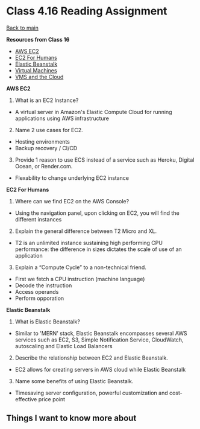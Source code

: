 # Class 4.16 Reading Assignment

[Back to main](https://michaeldulin.github.io/reading-notes)

**Resources from Class 16**
- [AWS EC2](https://aws.amazon.com/ec2/)
- [EC2 For Humans](https://www.youtube.com/watch?v=lZMkgOMYYIg)
- [Elastic Beanstalk](https://www.youtube.com/watch?v=SrwxAScdyT0)
- [Virtual Machines](https://www.youtube.com/watch?v=yIVXjl4SwVo)
- [VMS and the Cloud](https://www.youtube.com/watch?v=l0DfHUWMjsU)

**AWS EC2**
1. What is an EC2 Instance?
  - A virtual server in Amazon's Elastic Compute Cloud for running applications using AWS infrastructure
2. Name 2 use cases for EC2.
  - Hosting environments
  - Backup recovery / CI/CD
3. Provide 1 reason to use ECS instead of a service such as Heroku, Digital Ocean, or Render.com.
  - Flexability to change underlying EC2 instance

  
**EC2 For Humans**
1. Where can we find EC2 on the AWS Console?
  - Using the navigation panel, upon clicking on EC2, you will find the different instances
2. Explain the general difference between T2 Micro and XL.
  - T2 is an unlimited instance sustaining high performing CPU performance: the difference in sizes dictates the scale of use of an application
3. Explain a “Compute Cycle” to a non-technical friend.
  - First we fetch a CPU instruction (machine language)
  - Decode the instruction
  - Access operands 
  - Perform opporation


**Elastic Beanstalk**
1. What is Elastic Beanstalk?
  - Similar to 'MERN' stack, Elastic Beanstalk encompasses several AWS services such as EC2, S3, Simple Notification Service, CloudWatch, autoscaling and Elastic Load Balancers
2. Describe the relationship between EC2 and Elastic Beanstalk.
  - EC2 allows for creating servers in AWS cloud while Elastic Beanstalk 
3. Name some benefits of using Elastic Beanstalk.
  - Timesaving server configuration, powerful customization and cost-effective price point


## Things I want to know more about
